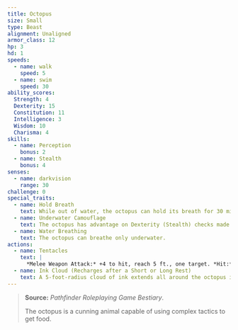 ```yaml
---
title: Octopus
size: Small
type: Beast
alignment: Unaligned
armor_class: 12
hp: 3
hd: 1
speeds:
  - name: walk
    speed: 5
  - name: swim
    speed: 30
ability_scores:
  Strength: 4
  Dexterity: 15
  Constitution: 11
  Intelligence: 3
  Wisdom: 10
  Charisma: 4
skills:
  - name: Perception
    bonus: 2
  - name: Stealth
    bonus: 4
senses:
  - name: darkvision
    range: 30
challenge: 0
special_traits:
  - name: Hold Breath
    text: While out of water, the octopus can hold its breath for 30 minutes.
  - name: Underwater Camouflage
    text: The octopus has advantage on Dexterity (Stealth) checks made while underwater.
  - name: Water Breathing
    text: The octopus can breathe only underwater.
actions:
  - name: Tentacles
    text: |
      *Melee Weapon Attack:* +4 to hit, reach 5 ft., one target. *Hit:* 1 bludgeoning damage, and the target is grappled (escape DC 10). Until this grapple ends, the octopus can't use its tentacles on another target.
  - name: Ink Cloud (Recharges after a Short or Long Rest)
    text: A 5-foot-radius cloud of ink extends all around the octopus if it is underwater. The area is heavily obscured for 1 minute, although a significant current can disperse the ink. After releasing the ink, the octopus can use the Dash action as a bonus action.
---
```


> **Source:** *Pathfinder Roleplaying Game Bestiary*.
>
> The octopus is a cunning animal capable of using complex tactics to get food.
